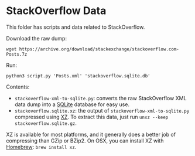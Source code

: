 # StackOverflow Data

This folder has scripts and data related to StackOverflow.

Download the raw dump:

`wget https://archive.org/download/stackexchange/stackoverflow.com-Posts.7z`

Run:

`python3 script.py 'Posts.xml' 'stackoverflow.sqlite.db'`

Contents:

 - `stackoverflow-xml-to-sqlite.py`: converts the raw StackOverflow XML data
   dump into a [SQLite](https://www.sqlite.org/) database for easy use.
 - `stackoverflow.sqlite.xz`: the output of `stackoverflow-xml-to-sqlite.py`
   compressed using [XZ](http://tukaani.org/xz/). To extract this data, just
   run `unxz --keep stackoverflow.sqlite.gz`.

XZ is available for most platforms, and it generally does a better job of
compressing than GZip or BZip2. On OSX, you can install XZ with
[Homebrew](http://brew.sh/): `brew install xz`.
